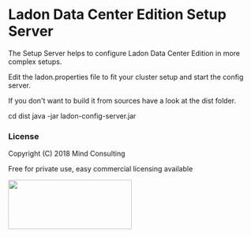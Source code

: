 # Ladon Data Center Edition Setup Server
The Setup Server helps to configure Ladon Data Center Edition in more complex setups.

Edit the ladon.properties file to fit your cluster setup and start the config server.

If you don't want to build it from sources have a look at the dist folder.

cd dist
java -jar ladon-config-server.jar


### License
Copyright (C) 2018 Mind Consulting

Free for private use, easy commercial licensing available

<a href="http://mind-consulting.de/"><img src="http://mind-consulting.de/img/logo_no_bg.png"  height="100" width="250" ></a>

